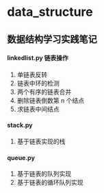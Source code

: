 # data_structure
## 数据结构学习实践笔记
#### linkedlist.py 链表操作
1. 单链表反转 
2. 链表中环的检测
3. 两个有序的链表合并
4. 删除链表倒数第 n 个结点
5. 求链表中间结点

#### stack.py 
1. 基于链表实现的栈

#### queue.py
1. 基于链表的队列实现
2. 基于链表的循环队列实现
